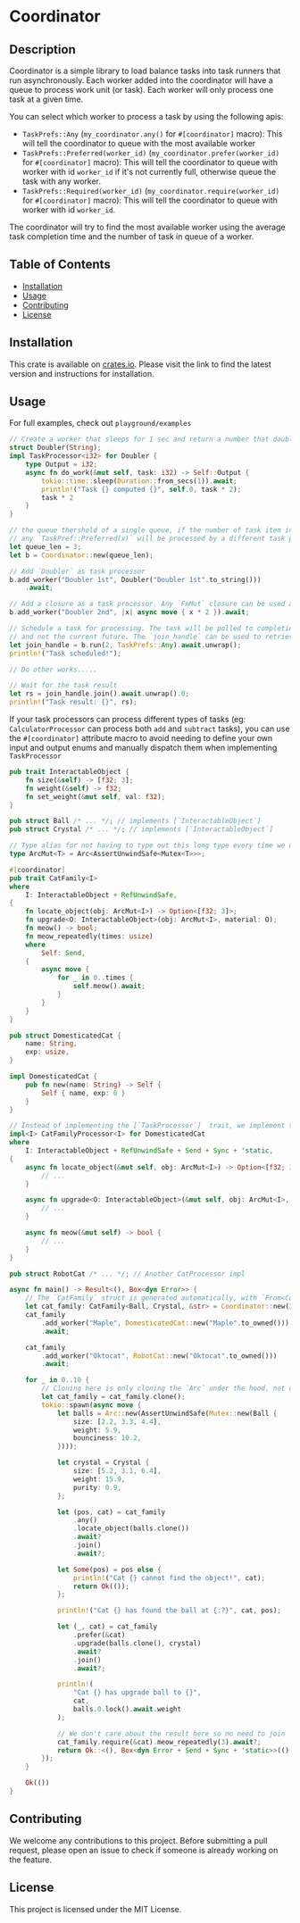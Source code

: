 # Coordinator

## Description

Coordinator is a simple library to load balance tasks into task runners that run asynchronously. Each worker added into the coordinator will have a queue to process work unit (or task). Each worker will only process one task at a given time.

You can select which worker to process a task by using the following apis:

-   `TaskPrefs::Any` (`my_coordinator.any()` for `#[coordinator]` macro): This will tell the coordinator to queue with the most available worker
-   `TaskPrefs::Preferred(worker_id)` (`my_coordinator.prefer(worker_id)` for `#[coordinator]` macro): This will tell the coordinator to queue with worker with id `worker_id` if it's not currently full, otherwise queue the task with any worker.
-   `TaskPrefs::Required(worker_id)` (`my_coordinator.require(worker_id)` for `#[coordinator]` macro): This will tell the coordinator to queue with worker with id `worker_id`.

The coordinator will try to find the most available worker using the average task completion time and the number of task in queue of a worker.

## Table of Contents

-   [Installation](#installation)
-   [Usage](#usage)
-   [Contributing](#contributing)
-   [License](#license)

## Installation

This crate is available on [crates.io](https://crates.io/crates/coordinator). Please visit the link to find the latest version and instructions for installation.

## Usage

For full examples, check out `playground/examples`

```rust
// Create a worker that sleeps for 1 sec and return a number that double the input
struct Doubler(String);
impl TaskProcessor<i32> for Doubler {
    type Output = i32;
    async fn do_work(&mut self, task: i32) -> Self::Output {
        tokio::time::sleep(Duration::from_secs(1)).await;
        println!("Task {} computed {}", self.0, task * 2);
        task * 2
    }
}

// the queue thershold of a single queue, if the number of task item in queue exceeded the thershold
// any `TaskPref::Preferred(x)` will be processed by a different task processor.
let queue_len = 3;
let b = Coordinator::new(queue_len);

// Add `Doubler` as task processor
b.add_worker("Doubler 1st", Doubler("Doubler 1st".to_string()))
    .await;

// Add a closure as a task processor. Any `FnMut` closure can be used as task processor!
b.add_worker("Doubler 2nd", |x| async move { x * 2 }).await;

// Schedule a task for processing. The task will be polled to completion in the worker future
// and not the current future. The `join_handle` can be used to retrieve the returned value
let join_handle = b.run(2, TaskPrefs::Any).await.unwrap();
println!("Task scheduled!");

// Do other works.....

// Wait for the task result
let rs = join_handle.join().await.unwrap().0;
println!("Task result: {}", rs);
```

If your task processors can process different types of tasks (eg: `CalculatorProcessor` can process both `add` and `subtract` tasks), you can use the `#[coordinator]` attribute macro to avoid needing to define your own input and output enums and manually dispatch them when implementing `TaskProcessor`

```rust
pub trait InteractableObject {
    fn size(&self) -> [f32; 3];
    fn weight(&self) -> f32;
    fn set_weight(&mut self, val: f32);
}

pub struct Ball /* ... */; // implements [`InteractableObject`]
pub struct Crystal /* ... */; // implements [`InteractableObject`]

// Type alias for not having to type out this long type every time we use it
type ArcMut<T> = Arc<AssertUnwindSafe<Mutex<T>>>;

#[coordinator]
pub trait CatFamily<I>
where
    I: InteractableObject + RefUnwindSafe,
{
    fn locate_object(obj: ArcMut<I>) -> Option<[f32; 3]>;
    fn upgrade<O: InteractableObject>(obj: ArcMut<I>, material: O);
    fn meow() -> bool;
    fn meow_repeatedly(times: usize)
    where
        Self: Send,
    {
        async move {
            for _ in 0..times {
                self.meow().await;
            }
        }
    }
}

pub struct DomesticatedCat {
    name: String,
    exp: usize,
}

impl DomesticatedCat {
    pub fn new(name: String) -> Self {
        Self { name, exp: 0 }
    }
}

// Instead of implementing the [`TaskProcessor`]  trait, we implement the trait generated by `#[coordinator]` instead, this way we don't have to enum dispatch ourself. The trait name will always be `[Name]Processor`
impl<I> CatFamilyProcessor<I> for DomesticatedCat
where
    I: InteractableObject + RefUnwindSafe + Send + Sync + 'static,
{
    async fn locate_object(&mut self, obj: ArcMut<I>) -> Option<[f32; 3]> {
        // ...
    }

    async fn upgrade<O: InteractableObject>(&mut self, obj: ArcMut<I>, material: O) {
        // ...
    }

    async fn meow(&mut self) -> bool {
        // ...
    }
}

pub struct RobotCat /* ... */; // Another CatProcessor impl

async fn main() -> Result<(), Box<dyn Error>> {
    // The `CatFamily` struct is generated automatically, with `From<Coordinator>` impl so you can convert any `Coordinator` into it using `into()`
    let cat_family: CatFamily<Ball, Crystal, &str> = Coordinator::new(3).into();
    cat_family
        .add_worker("Maple", DomesticatedCat::new("Maple".to_owned()))
        .await;

    cat_family
        .add_worker("Oktocat", RobotCat::new("Oktocat".to_owned()))
        .await;

    for _ in 0..10 {
        // Cloning here is only cloning the `Arc` under the hood, not creating a new `Coordinator`
        let cat_family = cat_family.clone();
        tokio::spawn(async move {
            let balls = Arc::new(AssertUnwindSafe(Mutex::new(Ball {
                size: [2.2, 3.3, 4.4],
                weight: 5.9,
                bounciness: 10.2,
            })));

            let crystal = Crystal {
                size: [5.2, 3.1, 6.4],
                weight: 15.9,
                purity: 0.9,
            };

            let (pos, cat) = cat_family
                .any()
                .locate_object(balls.clone())
                .await?
                .join()
                .await?;

            let Some(pos) = pos else {
                println!("Cat {} cannot find the object!", cat);
                return Ok(());
            };

            println!("Cat {} has found the ball at {:?}", cat, pos);

            let (_, cat) = cat_family
                .prefer(&cat)
                .upgrade(balls.clone(), crystal)
                .await?
                .join()
                .await?;

            println!(
                "Cat {} has upgrade ball to {}",
                cat,
                balls.0.lock().await.weight
            );

            // We don't care about the result here so no need to join
            cat_family.require(&cat).meow_repeatedly(3).await?;
            return Ok::<(), Box<dyn Error + Send + Sync + 'static>>(());
        });
    }

    Ok(())
}

```

## Contributing

We welcome any contributions to this project. Before submitting a pull request, please open an issue to check if someone is already working on the feature.

## License

This project is licensed under the MIT License.
